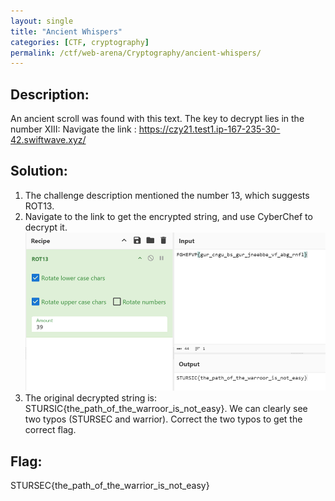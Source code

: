```yaml
---
layout: single
title: "Ancient Whispers"
categories: [CTF, cryptography]
permalink: /ctf/web-arena/Cryptography/ancient-whispers/
---
```


## Description:
An ancient scroll was found with this text. The key to decrypt lies in the number XIII: Navigate the link : https://czy21.test1.ip-167-235-30-42.swiftwave.xyz/

## Solution:
1. The challenge description mentioned the number 13, which suggests ROT13. 
2. Navigate to the link to get the encrypted string, and use CyberChef to decrypt it. 
![Decoding using CyberChef](images/ancient-whispers-1.png)
3. The original decrypted string is: STURSIC{the_path_of_the_warroor_is_not_easy}. We can clearly see two typos (STURSEC and warrior). Correct the two typos to get the correct flag.

## Flag:
STURSEC{the_path_of_the_warrior_is_not_easy}